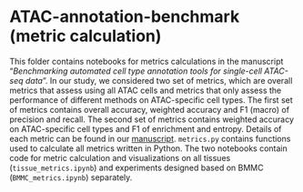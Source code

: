 # ATAC-annotation-benchmark (metric calculation)

This folder contains notebooks for metrics calculations in the manuscript “*Benchmarking automated cell type annotation tools for single-cell ATAC-seq data*”. In our study, we considered two set of metrics, which are overall metrics that assess using all ATAC cells and metrics that only assess the performance of different methods on ATAC-specific cell types. The first set of metrics contains overall accuracy, weighted accuracy and F1 (macro) of precision and recall. The second set of metrics contains weighted accuracy on ATAC-specific cell types and F1 of enrichment and entropy. Details of each metric can be found in our [manuscript](https://submit.biorxiv.org/submission/pdf?msid=BIORXIV/2022/511014&roleName=author&msversion=1). `metrics.py` contains functions used to calculate all metrics written in Python. The two notebooks contain code for metric calculation and visualizations on all tissues (`tissue_metrics.ipynb`) and experiments designed based on BMMC (`BMMC_metrics.ipynb`) separately. 
